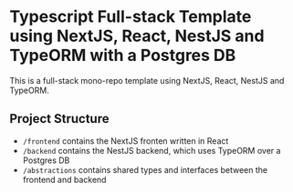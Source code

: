 # Typescript Full-stack Template using NextJS, React, NestJS and TypeORM with a Postgres DB

This is a full-stack mono-repo template using NextJS, React, NestJS and TypeORM.

## Project Structure

- `/frontend` contains the NextJS fronten written in React
- `/backend` contains the NestJS backend, which uses TypeORM over a Postgres DB
- `/abstractions` contains shared types and interfaces between the frontend and backend
